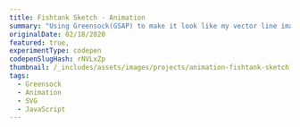 ```yaml
---
title: Fishtank Sketch - Animation
summary: "Using Greensock(GSAP) to make it look like my vector line image of a fishtank is being drawn. You can click on the toggle to invert the image, or click the image itself to start the drawing process over."
originalDate: 02/18/2020
featured: true,
experimentType: codepen
codepenSlugHash: rNVLxZp
thumbnail: /_includes/assets/images/projects/animation-fishtank-sketch.png
tags:
  - Greensock
  - Animation
  - SVG
  - JavaScript
---
```

